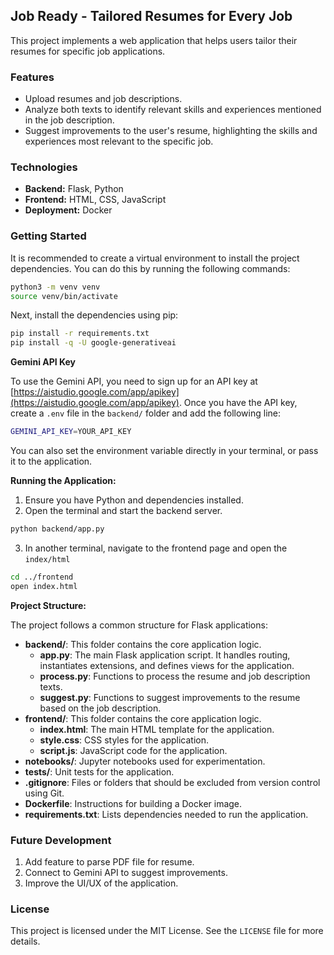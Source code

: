 ## Job Ready - Tailored Resumes for Every Job

This project implements a web application that helps users tailor their resumes for specific job applications. 

### Features

* Upload resumes and job descriptions.
* Analyze both texts to identify relevant skills and experiences mentioned in the job description.
* Suggest improvements to the user's resume, highlighting the skills and experiences most relevant to the specific job.

### Technologies

* **Backend:** Flask, Python
* **Frontend:** HTML, CSS, JavaScript
* **Deployment:** Docker

### Getting Started

It is recommended to create a virtual environment to install the project dependencies. You can do this by running the following commands:

```bash
python3 -m venv venv
source venv/bin/activate
```

Next, install the dependencies using pip:

```bash
pip install -r requirements.txt
pip install -q -U google-generativeai
```

**Gemini API Key**

To use the Gemini API, you need to sign up for an API key at [https://aistudio.google.com/app/apikey](https://aistudio.google.com/app/apikey). Once you have the API key, create a `.env` file in the `backend/` folder and add the following line:

```bash
GEMINI_API_KEY=YOUR_API_KEY
```

You can also set the environment variable directly in your terminal, or pass it to the application.

**Running the Application:**

1. Ensure you have Python and dependencies installed.
2. Open the terminal and start the backend server.

```bash
python backend/app.py
```

3. In another terminal, navigate to the frontend page and open the `index/html`

```bash
cd ../frontend
open index.html
```

**Project Structure:**

The project follows a common structure for Flask applications:

* **backend/**: This folder contains the core application logic.
    * **app.py**: The main Flask application script. It handles routing, instantiates extensions, and defines views for the application. 
    * **process.py**: Functions to process the resume and job description texts.
    * **suggest.py**: Functions to suggest improvements to the resume based on the job description.
* **frontend/**: This folder contains the core application logic.
    * **index.html**: The main HTML template for the application.
    * **style.css**: CSS styles for the application.
    * **script.js**: JavaScript code for the application. 
* **notebooks/**: Jupyter notebooks used for experimentation.
* **tests/**: Unit tests for the application.
* **.gitignore**: Files or folders that should be excluded from version control using Git.
* **Dockerfile**: Instructions for building a Docker image.
* **requirements.txt**: Lists dependencies needed to run the application.

### Future Development

1. Add feature to parse PDF file for resume.
2. Connect to Gemini API to suggest improvements.
3. Improve the UI/UX of the application.

### License

This project is licensed under the MIT License. See the `LICENSE` file for more details.

